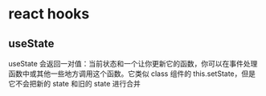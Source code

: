 # react hooks

## useState

useState 会返回一对值：当前状态和一个让你更新它的函数，你可以在事件处理函数中或其他一些地方调用这个函数。它类似 class 组件的 this.setState，但是它不会把新的 state 和旧的 state 进行合并